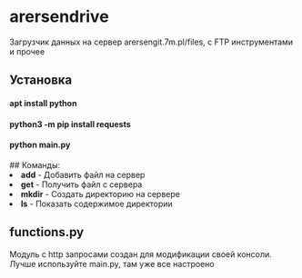 # arersendrive
Загрузчик данных на сервер arersengit.7m.pl/files, c FTP инструментами и прочее

## Установка
#### apt install python
#### python3 -m pip install requests
#### python main.py
<a name="headers"/>
## Команды:
<li><b>add</b> - Добавить файл на сервер</li>
<li><b>get</b> - Получить файл с сервера</li>
<li><b>mkdir</b> - Создать директорию на сервере</li>
<li><b>ls</b> - Показать содержимое директории</li>

## functions.py
Модуль с http запросами создан для модификации своей консоли. Лучше используйте main.py, там уже все настроено
